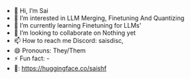 - 👋 Hi, I’m Sai
- 👀 I’m interested in LLM Merging, Finetuning And Quantizing
- 🌱 I’m currently learning Finetuning for LLMs'
- 💞️ I’m looking to collaborate on Nothing yet
- 📫 How to reach me Discord: saisdisc,
- 😄 Pronouns: They/Them
- ⚡ Fun fact: -
- 🤗: https://huggingface.co/saishf
<!---
sais-github/sais-github is a ✨ special ✨ repository because its `README.md` (this file) appears on your GitHub profile.
You can click the Preview link to take a look at your changes.
--->

